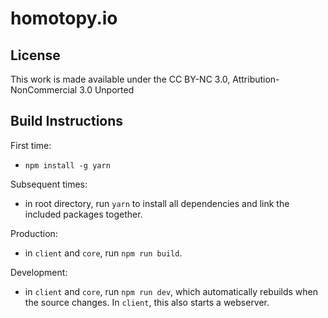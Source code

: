 # homotopy.io

## License

This work is made available under the CC BY-NC 3.0, Attribution-NonCommercial 3.0 Unported

## Build Instructions

First time:

- `npm install -g yarn`

Subsequent times:

- in root directory, run `yarn` to install all dependencies and link the included packages together.

Production:

- in `client` and `core`, run `npm run build`.

Development:

- in `client` and `core`, run `npm run dev`, which automatically rebuilds when the source changes. In `client`, this also starts a webserver.
